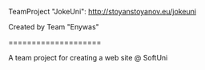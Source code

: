 TeamProject "JokeUni": http://stoyanstoyanov.eu/jokeuni 

Created by Team "Enywas"

====================

A team project for creating a web site @ SoftUni
